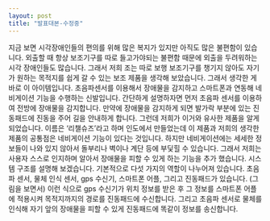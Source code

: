 ```yaml
---
layout: post
title: "발표대본-수정중"
---
```



지금 보면 시각장애인들의 편의를 위해 많은 복지가 있지만 아직도 많은 불편함이 있습니다. 외출할 때 항상 보조기구를 따로 들고가야되는 불편함 때문에 외출을 두려워하는 시각 장애인들도 많습니다. 그래서 저희 조는 따로 보행 보조기구를 챙기지 않아도 자기가 원하는 목적지를 쉽게 갈 수 있는 보조 제품을 생각해 보았습니다. 
 그래서 생각한 게 바로 이 아이템입니다. 초음파센서를 이용해서 장애물을 감지하고 스마트폰과 연동해 네비게이션 기능을 수행하는 신발입니다. 
간단하게 설명하자면 먼저 초음파 센서를 이용하여 전방에 장애물을 감지합니다. 만약에 장애물을 감지하게 되면 발가락 부분에 있는 진동패드에 진동을 주어 길을 안내하게 합니다.
 그런데 저희가 이거와 유사한 제품을 알게 되었습니다. 이름은 ‘리챌슈즈’라고 하며 인도에서 만들었는데 이 제품과 저희의 생각한 제품의 공통점은 네비게이션 기능이 있다는 것입니다. 하지만 네비게이션에는 세세한 정보들이 나와 있지 않아서 돌부리나 벽이나 계단 등에 부딫힐 수 있습니다. 그래서 저희는 사용자 스스로 인지하며 알아서 장애물을 피할 수 있게 하는 기능을 추가 했습니다.
시스템 구조를 설명해 보겠습니다. 기본적으로 다섯 가지의 역할이 나누어져 있습니다. 초음파 센서, 물체 인식 센서, gps 수신기, 스마트폰 어플, 그리고 진동패드가 있습니다. (그림을 보면서) 이런 식으로 gps 수신기가 위치 정보를 받은 후 그 정보를 스마트폰 어플에 적용시켜 목적지까지의 경로를 진동패드에 수신합니다. 그리고 초음파 센서로 물체를 인식해 자기 앞의 장애물을 피할 수 있게 진동패드에 똑같이 정보를 송신합니다.
